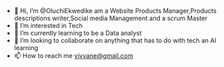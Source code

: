- 👋 Hi, I’m @OluchiEkwedike am a Website Products Manager,Products descriptions writer,Social media Management and a scrum Master 
- 👀 I’m interested in Tech 
- 🌱 I’m currently learning to be a Data analyst 
- 💞️ I’m looking to collaborate on anything that has to do with tech an AI learning 
- 📫 How to reach me vivvane@gmail.com

<!---
OluchiEkwedike/OluchiEkwedike is a ✨ special ✨ repository because its `README.md` (this file) appears on your GitHub profile.
You can click the Preview link to take a look at your changes.
--->
